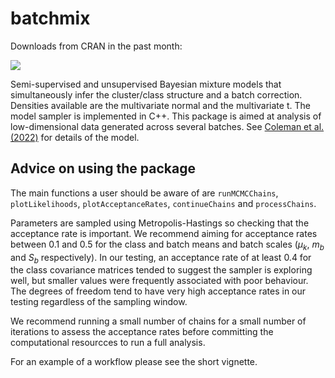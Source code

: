 # batchmix

Downloads from CRAN in the past month:

[![](https://cranlogs.r-pkg.org/badges/batchmix)](https://cran.r-project.org/package=batchmix)

Semi-supervised and unsupervised Bayesian mixture models that 
simultaneously infer the cluster/class structure and a batch correction. 
Densities available are the multivariate normal and the multivariate t. 
The model sampler is implemented in C++. This package is aimed at analysis of 
low-dimensional data generated across several batches. See 
[Coleman et al. (2022)](https://doi.org/10.1101/2022.01.14.476352) for details
of the model.

## Advice on using the package

The main functions a user should be aware of are ``runMCMCChains``, 
``plotLikelihoods``, ``plotAcceptanceRates``, ``continueChains`` and 
``processChains``. 

Parameters are sampled using Metropolis-Hastings so checking that the 
acceptance rate is important. We recommend aiming for acceptance
rates between 0.1 and 0.5 for the class and batch means and batch 
scales ($\mu_k$, $m_b$ and $S_b$ respectively). In our testing, an 
acceptance rate of at least 0.4 for the class covariance matrices
tended to suggest the sampler is exploring well, but smaller values 
were frequently associated with poor behaviour. The degrees of freedom tend 
to have very high acceptance rates in our testing regardless of the 
sampling window.

We recommend running a small number of chains for a small number of 
iterations to assess the acceptance rates before committing the 
computational resourcces to run a full analysis.

For an example of a workflow please see the short vignette.
